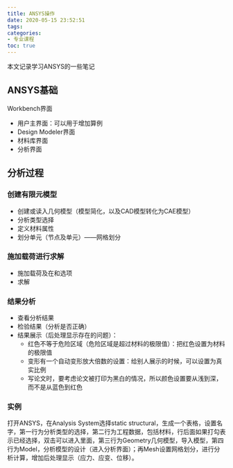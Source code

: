 ```yaml
---
title: ANSYS操作
date: 2020-05-15 23:52:51
tags:
categories:
- 专业课程
toc: true
---
```

本文记录学习ANSYS的一些笔记
<!-- more -->
## ANSYS基础

Workbench界面
- 用户主界面：可以用于增加算例
- Design Modeler界面
- 材料库界面
- 分析界面


## 分析过程

### 创建有限元模型

- 创建或读入几何模型（模型简化，以及CAD模型转化为CAE模型）
- 分析类型选择
- 定义材料属性
- 划分单元（节点及单元）——网格划分

### 施加载荷进行求解

- 施加载荷及在和选项
- 求解

### 结果分析

- 查看分析结果
- 检验结果（分析是否正确）
- 结果展示（后处理显示存在的问题）：
  - 红色不等于危险区域（危险区域是超过材料的极限值）：把红色设置为材料的极限值
  - 变形有一个自动变形放大倍数的设置：给别人展示的时候，可以设置为真实比例
  - 写论文时，要考虑论文被打印为黑白的情况，所以颜色设置要从浅到深，而不是从蓝色到红色

### 实例

打开ANSYS，在Analysis System选择static structural，生成一个表格，设置名字，第一行为分析类型的选择，第二行为工程数据，包括材料，行后面如果打勾表示已经选择，双击可以进入里面，第三行为Geometry几何模型，导入模型，第四行为Model，分析模型的设计（进入分析界面）；再Mesh设置网格划分，进行分析计算，增加后处理显示（应力、应变、位移）。

